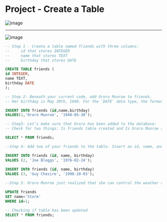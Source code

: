 # Project - Create a Table

![image](https://user-images.githubusercontent.com/107522496/208463227-bb57eca4-0379-4986-85c4-4abc9a6710c8.png)

---

![image](https://user-images.githubusercontent.com/107522496/208464664-951de1f7-c9f2-44ab-90b4-d36595872a46.png)


```sql
-- Step 1 - Create a table named friends with three columns:
--     id that stores INTEGER
--     name that stores TEXT
--     birthday that stores DATE

CREATE TABLE friends (
id INTEGER,
name TEXT,
birthday DATE
);

-- Step 2: Beneath your current code, add Ororo Munroe to friends.
-- Her birthday is May 30th, 1940. For the `DATE` data type, the format is YYYY-MM-DD

INSERT INTO friends (id,name,birthday) 
VALUES(1,'Ororo Munroe', '1940-05-30');

-- Step3: Let’s make sure that Ororo has been added to the database:
-- Check for two things: Is friends table created and Is Ororo Munroe added to it?

SELECT * FROM friends;

--Step 4: Add two of your friends to the table. Insert an id, name, and birthday for each of them.

INSERT INTO friends (id, name, birthday) 
VALUES (2, 'Joe Bloggs', '1976-02-24');
 
INSERT INTO friends (id, name, birthday) 
VALUES (3, 'Guy Chesire', '1998-10-03');

--Step 5: Ororo Munroe just realized that she can control the weather and decided to change her name. Her new name is “Storm”. Update her record in friends.

UPDATE friends
SET name='Storm'
WHERE id=1;

-- Checking if table has been updated
SELECT * FROM friends;


```
























